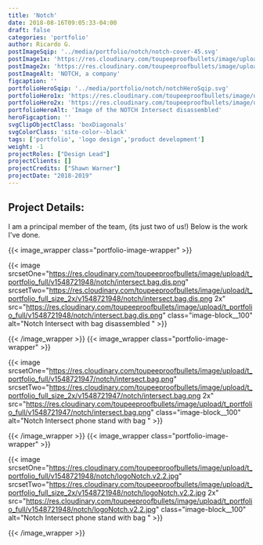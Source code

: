 ```yaml
---
title: 'Notch'
date: 2018-08-16T09:05:33-04:00
draft: false
categories: 'portfolio'
author: Ricardo G.
postImageSqip: '../media/portfolio/notch/notch-cover-45.svg'
postImage1x: 'https://res.cloudinary.com/toupeeproofbullets/image/upload/t_hp_portfolio/v1548721948/notch/notch-cover-45.jpg'
postImage2x: 'https://res.cloudinary.com/toupeeproofbullets/image/upload/t_hp_portfolio_2x/v1548721948/notch/notch-cover-45.jpg'
postImageAlt: 'NOTCH, a company'
figcaption: ''
portfolioHeroSqip: '../media/portfolio/notch/notchHeroSqip.svg'
portfolioHero1x: 'https://res.cloudinary.com/toupeeproofbullets/image/upload/t_portfolio_hero_16_9/v1548721948/notch/notch-cover-45.jpg'
portfolioHero2x: 'https://res.cloudinary.com/toupeeproofbullets/image/upload/t_portfolio_hero_2x/v1548721948/notch/notch-cover-45.jpg'
portfolioHeroAlt: 'Image of the NOTCH Intersect disassembled'
heroFigcaption: ''
svgClipObjectClass: 'boxDiagonals'
svgColorClass: 'site-color--black'
tags: ['portfolio', 'logo design','product development']
weight: -1
projectRoles: ["Design Lead"]
projectClients: []
projectCredits: ["Shawn Warner"]
projectDate: "2018-2019"
---
```

## Project Details:

I am a principal member of the team, (its just two of us!) Below is the work I've done.


{{< image_wrapper class="portfolio-image-wrapper" >}}

{{< image
  srcsetOne="https://res.cloudinary.com/toupeeproofbullets/image/upload/t_portfolio_full/v1548721948/notch/intersect.bag.dis.png"
  srcsetTwo="https://res.cloudinary.com/toupeeproofbullets/image/upload/t_portfolio_full_size_2x/v1548721948/notch/intersect.bag.dis.png 2x"
  src="https://res.cloudinary.com/toupeeproofbullets/image/upload/t_portfolio_full/v1548721948/notch/intersect.bag.dis.png"
  class="image-block__100"
  alt="Notch Intersect with bag disassembled "
    >}}

{{< /image_wrapper >}}
{{< image_wrapper class="portfolio-image-wrapper" >}}

{{< image
  srcsetOne="https://res.cloudinary.com/toupeeproofbullets/image/upload/t_portfolio_full/v1548721947/notch/intersect.bag.png"
  srcsetTwo="https://res.cloudinary.com/toupeeproofbullets/image/upload/t_portfolio_full_size_2x/v1548721947/notch/intersect.bag.png 2x"
  src="https://res.cloudinary.com/toupeeproofbullets/image/upload/t_portfolio_full/v1548721947/notch/intersect.bag.png"
  class="image-block__100"
  alt="Notch Intersect phone stand with bag "
    >}}

{{< /image_wrapper >}}
{{< image_wrapper class="portfolio-image-wrapper" >}}

{{< image
  srcsetOne="https://res.cloudinary.com/toupeeproofbullets/image/upload/t_portfolio_full/v1548721948/notch/logoNotch.v2.2.jpg"
  srcsetTwo="https://res.cloudinary.com/toupeeproofbullets/image/upload/t_portfolio_full_size_2x/v1548721948/notch/logoNotch.v2.2.jpg 2x"
  src="https://res.cloudinary.com/toupeeproofbullets/image/upload/t_portfolio_full/v1548721948/notch/logoNotch.v2.2.jpg"
  class="image-block__100"
  alt="Notch Intersect phone stand with bag "
    >}}

{{< /image_wrapper >}}

